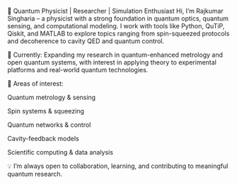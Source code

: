 🚀 Quantum Physicist | Researcher | Simulation Enthusiast
Hi, I’m Rajkumar Singharia – a physicist with a strong foundation in quantum optics, quantum sensing, and computational modeling. I work with tools like Python, QuTiP, Qiskit, and MATLAB to explore topics ranging from spin-squeezed protocols and decoherence to cavity QED and quantum control.

🧠 Currently: Expanding my research in quantum-enhanced metrology and open quantum systems, with interest in applying theory to experimental platforms and real-world quantum technologies.

🔬 Areas of interest:

Quantum metrology & sensing

Spin systems & squeezing

Quantum networks & control

Cavity-feedback models

Scientific computing & data analysis

💡 I’m always open to collaboration, learning, and contributing to meaningful quantum research.

<!---
Quantum-Kumar/Quantum-Kumar is a ✨ special ✨ repository because its `README.md` (this file) appears on your GitHub profile.
You can click the Preview link to take a look at your changes.
--->
